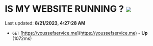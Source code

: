 # IS MY WEBSITE RUNNING ? [![](https://img.shields.io/static/v1?label=Sponsor&message=%E2%9D%A4&logo=GitHub&color=%23fe8e86)](https://github.com/sponsors/<username>)

Last updated: **8/21/2023, 4:27:28 AM**

- `GET` [https://youssefservice.me](https://youssefservice.me) - **Up** (1072ms)
